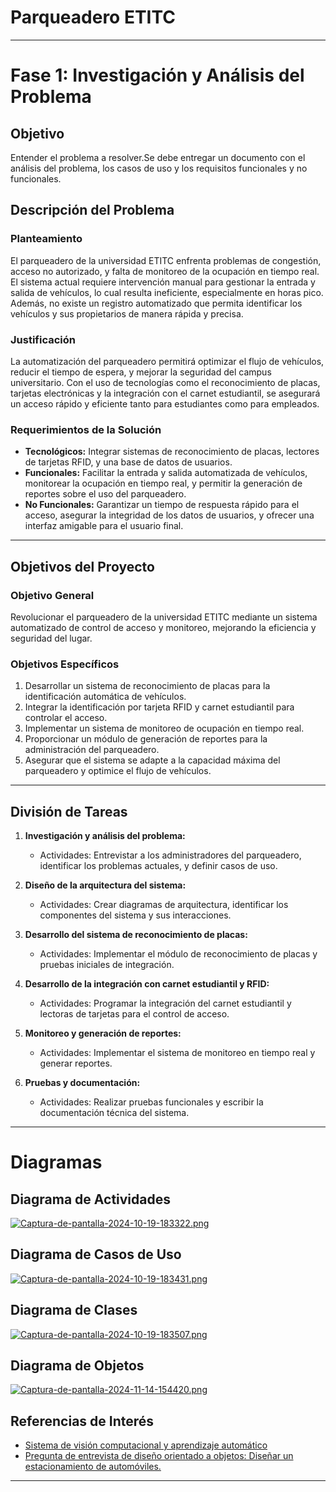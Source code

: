 # Parqueadero ETITC
---
# Fase 1: Investigación y Análisis del Problema

## Objetivo
Entender el problema a resolver.Se debe entregar un documento con el análisis del problema, los casos de uso y los requisitos funcionales y no funcionales.


## Descripción del Problema

### Planteamiento
El parqueadero de la universidad ETITC enfrenta problemas de congestión, acceso no autorizado, y falta de monitoreo de la ocupación en tiempo real. El sistema actual requiere intervención manual para gestionar la entrada y salida de vehículos, lo cual resulta ineficiente, especialmente en horas pico. Además, no existe un registro automatizado que permita identificar los vehículos y sus propietarios de manera rápida y precisa.

### Justificación
La automatización del parqueadero permitirá optimizar el flujo de vehículos, reducir el tiempo de espera, y mejorar la seguridad del campus universitario. Con el uso de tecnologías como el reconocimiento de placas, tarjetas electrónicas y la integración con el carnet estudiantil, se asegurará un acceso rápido y eficiente tanto para estudiantes como para empleados.

### Requerimientos de la Solución
- **Tecnológicos:** Integrar sistemas de reconocimiento de placas, lectores de tarjetas RFID, y una base de datos de usuarios.
- **Funcionales:** Facilitar la entrada y salida automatizada de vehículos, monitorear la ocupación en tiempo real, y permitir la generación de reportes sobre el uso del parqueadero.
- **No Funcionales:** Garantizar un tiempo de respuesta rápido para el acceso, asegurar la integridad de los datos de usuarios, y ofrecer una interfaz amigable para el usuario final.

---

## Objetivos del Proyecto

### Objetivo General
Revolucionar el parqueadero de la universidad ETITC mediante un sistema automatizado de control de acceso y monitoreo, mejorando la eficiencia y seguridad del lugar.

### Objetivos Específicos
1. Desarrollar un sistema de reconocimiento de placas para la identificación automática de vehículos.
2. Integrar la identificación por tarjeta RFID y carnet estudiantil para controlar el acceso.
3. Implementar un sistema de monitoreo de ocupación en tiempo real.
4. Proporcionar un módulo de generación de reportes para la administración del parqueadero.
5. Asegurar que el sistema se adapte a la capacidad máxima del parqueadero y optimice el flujo de vehículos.

---

## División de Tareas

1. **Investigación y análisis del problema:**
   - Actividades: Entrevistar a los administradores del parqueadero, identificar los problemas actuales, y definir casos de uso.

2. **Diseño de la arquitectura del sistema:**
   - Actividades: Crear diagramas de arquitectura, identificar los componentes del sistema y sus interacciones.

3. **Desarrollo del sistema de reconocimiento de placas:**
   - Actividades: Implementar el módulo de reconocimiento de placas y pruebas iniciales de integración.

4. **Desarrollo de la integración con carnet estudiantil y RFID:**
   - Actividades: Programar la integración del carnet estudiantil y lectoras de tarjetas para el control de acceso.

5. **Monitoreo y generación de reportes:**
   - Actividades: Implementar el sistema de monitoreo en tiempo real y generar reportes.

6. **Pruebas y documentación:**
   - Actividades: Realizar pruebas funcionales y escribir la documentación técnica del sistema.

---

# Diagramas 
## Diagrama de Actividades
[![Captura-de-pantalla-2024-10-19-183322.png](https://i.postimg.cc/25qD1rrT/Captura-de-pantalla-2024-10-19-183322.png)](https://postimg.cc/B8GyyW81)
## Diagrama de Casos de Uso
[![Captura-de-pantalla-2024-10-19-183431.png](https://i.postimg.cc/T204vBXP/Captura-de-pantalla-2024-10-19-183431.png)](https://postimg.cc/QVBbp4CL)
## Diagrama de Clases
[![Captura-de-pantalla-2024-10-19-183507.png](https://i.postimg.cc/gJTLvYZJ/Captura-de-pantalla-2024-10-19-183507.png)](https://postimg.cc/2bn5YNTR)
## Diagrama de Objetos
[![Captura-de-pantalla-2024-11-14-154420.png](https://i.postimg.cc/W1rdn06V/Captura-de-pantalla-2024-11-14-154420.png)](https://postimg.cc/mPLZZz5p)

## Referencias de Interés

- [Sistema de visión computacional y aprendizaje automático](https://github.com/offsouza/parking_lot_opencv)
- [ Pregunta de entrevista de diseño orientado a objetos: Diseñar un estacionamiento de automóviles.](https://www.youtube.com/watch?v=2vtT6TBnOAM)
---
